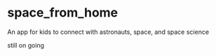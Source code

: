 # space_from_home
An app for kids to connect with astronauts, space, and space science

still on going
